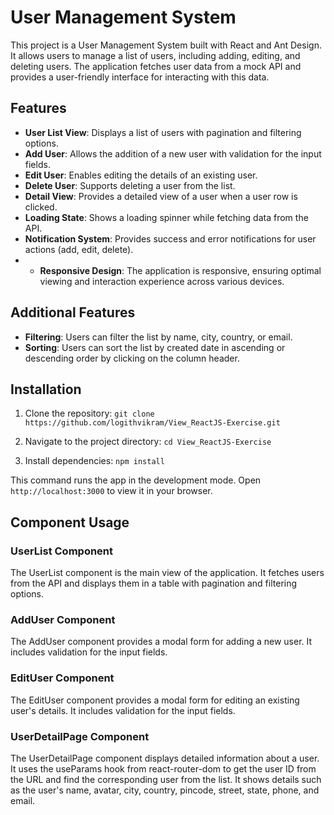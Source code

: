 # User Management System

This project is a User Management System built with React and Ant Design. It allows users to manage a list of users, including adding, editing, and deleting users. The application fetches user data from a mock API and provides a user-friendly interface for interacting with this data.

## Features

- **User List View**: Displays a list of users with pagination and filtering options.
- **Add User**: Allows the addition of a new user with validation for the input fields.
- **Edit User**: Enables editing the details of an existing user.
- **Delete User**: Supports deleting a user from the list.
- **Detail View**: Provides a detailed view of a user when a user row is clicked.
- **Loading State**: Shows a loading spinner while fetching data from the API.
- **Notification System**: Provides success and error notifications for user actions (add, edit, delete).
- - **Responsive Design**: The application is responsive, ensuring optimal viewing and interaction experience across various devices.

## Additional Features

- **Filtering**: Users can filter the list by name, city, country, or email.
- **Sorting**: Users can sort the list by created date in ascending or descending order by clicking on the column header.

## Installation

1. Clone the repository:
`git clone https://github.com/logithvikram/View_ReactJS-Exercise.git`

2. Navigate to the project directory:
`cd View_ReactJS-Exercise`

3. Install dependencies:
`npm install`

This command runs the app in the development mode. Open `http://localhost:3000` to view it in your browser.

## Component Usage

### UserList Component

The UserList component is the main view of the application. It fetches users from the API and displays them in a table with pagination and filtering options.

### AddUser Component

The AddUser component provides a modal form for adding a new user. It includes validation for the input fields.

### EditUser Component

The EditUser component provides a modal form for editing an existing user's details. It includes validation for the input fields.

### UserDetailPage Component

The UserDetailPage component displays detailed information about a user. It uses the useParams hook from react-router-dom to get the user ID from the URL and find the corresponding user from the list. It shows details such as the user's name, avatar, city, country, pincode, street, state, phone, and email.
